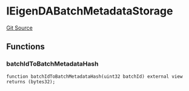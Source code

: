 # IEigenDABatchMetadataStorage
[Git Source](https://github.com/Layr-Labs/eigenda/blob/538f0525d9ff112a8ba32701edaf2860a0ad7306/src/interfaces/IEigenDABatchMetadataStorage.sol)


## Functions
### batchIdToBatchMetadataHash


```solidity
function batchIdToBatchMetadataHash(uint32 batchId) external view returns (bytes32);
```

